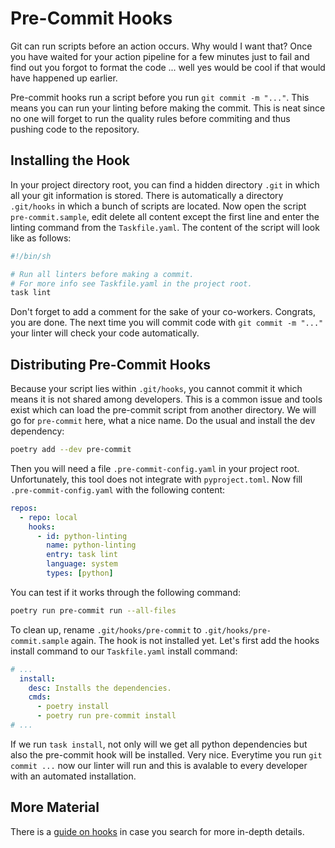 # Pre-Commit Hooks

Git can run scripts before an action occurs.
Why would I want that?
Once you have waited for your action pipeline for a few minutes
just to fail and find out you forgot to format the code ...
well yes would be cool if that would have happened up earlier.

Pre-commit hooks run a script before you run `git commit -m "..."`.
This means you can run your linting before making the commit.
This is neat since no one will forget to run the quality rules
before commiting and thus pushing code to the repository.

## Installing the Hook

In your project directory root, you can find a hidden directory
`.git` in which all your git information is stored.
There is automatically a directory `.git/hooks` in which a bunch
of scripts are located.
Now open the script `pre-commit.sample`, edit delete all content
except the first line and enter the linting command from the
`Taskfile.yaml`.
The content of the script will look like as follows:

```sh
#!/bin/sh

# Run all linters before making a commit.
# For more info see Taskfile.yaml in the project root.
task lint
```

Don't forget to add a comment for the sake of your co-workers.
Congrats, you are done.
The next time you will commit code with `git commit -m "..."`
your linter will check your code automatically.

## Distributing Pre-Commit Hooks

Because your script lies within `.git/hooks`, you cannot commit it
which means it is not shared among developers.
This is a common issue and tools exist which can load the pre-commit
script from another directory.
We will go for `pre-commit` here, what a nice name.
Do the usual and install the dev dependency:

```sh
poetry add --dev pre-commit
```

Then you will need a file `.pre-commit-config.yaml` in your project
root.
Unfortunately, this tool does not integrate with `pyproject.toml`.
Now fill `.pre-commit-config.yaml` with the following content:

```yaml
repos:
  - repo: local
    hooks:
      - id: python-linting
        name: python-linting
        entry: task lint
        language: system
        types: [python]
```

You can test if it works through the following command:

```sh
poetry run pre-commit run --all-files
```

To clean up, rename `.git/hooks/pre-commit` to
`.git/hooks/pre-commit.sample` again.
The hook is not installed yet.
Let's first add the hooks install command to our `Taskfile.yaml`
install command:

```yaml
# ...
  install:
    desc: Installs the dependencies.
    cmds:
      - poetry install
      - poetry run pre-commit install
# ...
```

If we run `task install`, not only will we get all python
dependencies but also the pre-commit hook will be installed.
Very nice.
Everytime you run `git commit ...` now our linter will run
and this is avalable to every developer with an automated
installation.

## More Material

There is a [guide on hooks][hooks-guide] in case you search
for more in-depth details.

[hooks-guide]: https://git-scm.com/book/en/v2/Customizing-Git-Git-Hooks#_git_hooks
